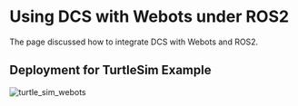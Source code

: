 # Using DCS with Webots under ROS2

The page discussed how to integrate DCS with Webots and ROS2.

## Deployment for TurtleSim Example

![turtle_sim_webots](http://www.plantuml.com/plantuml/proxy?cache=no&src=https://raw.githubusercontent.com/BlueAndi/DroidControlShip/feature/ROS2/doc/ROS2/uml/turtle_sim_webots.plantuml)